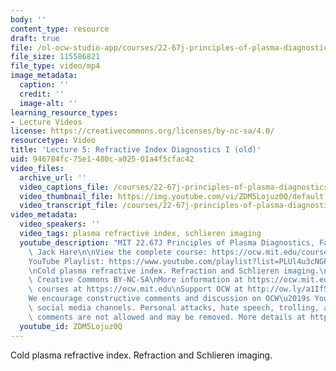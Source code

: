 ```yaml
---
body: ''
content_type: resource
draft: true
file: /ol-ocw-studio-app/courses/22-67j-principles-of-plasma-diagnostics-fall-2023/ocw_2267_lecture05_refractive_1_360p_16_9.mp4
file_size: 115586821
file_type: video/mp4
image_metadata:
  caption: ''
  credit: ''
  image-alt: ''
learning_resource_types:
- Lecture Videos
license: https://creativecommons.org/licenses/by-nc-sa/4.0/
resourcetype: Video
title: 'Lecture 5: Refractive Index Diagnostics I (old)'
uid: 946784fc-75e1-480c-a025-01a4f5cfac42
video_files:
  archive_url: ''
  video_captions_file: /courses/22-67j-principles-of-plasma-diagnostics-fall-2023/16rdb0U_tYlpNRN_w_QuDfhWsxull4pIL_transcript.webvtt
  video_thumbnail_file: https://img.youtube.com/vi/ZDM5Lojuz0Q/default.jpg
  video_transcript_file: /courses/22-67j-principles-of-plasma-diagnostics-fall-2023/16rdb0U_tYlpNRN_w_QuDfhWsxull4pIL_transcript.pdf
video_metadata:
  video_speakers: ''
  video_tags: plasma refractive index, schlieren imaging
  youtube_description: "MIT 22.67J Principles of Plasma Diagnostics, Fall 2023\nInstructor:\
    \ Jack Hare\n\nView the complete course: https://ocw.mit.edu/courses/22-67j-principles-of-plasma-diagnostics-fall-2023/\n\
    YouTube Playlist: https://www.youtube.com/playlist?list=PLUl4u3cNGP61wK-NwYKZMuABl_eHBmhu4\n\
    \nCold plasma refractive index. Refraction and Schlieren imaging.\n\nLicense:\
    \ Creative Commons BY-NC-SA\nMore information at https://ocw.mit.edu/terms\nMore\
    \ courses at https://ocw.mit.edu\nSupport OCW at http://ow.ly/a1If50zVRlQ\n\n\
    We encourage constructive comments and discussion on OCW\u2019s YouTube and other\
    \ social media channels. Personal attacks, hate speech, trolling, and inappropriate\
    \ comments are not allowed and may be removed. More details at https://ocw.mit.edu/comments.\n"
  youtube_id: ZDM5Lojuz0Q
---
```

Cold plasma refractive index. Refraction and Schlieren imaging.